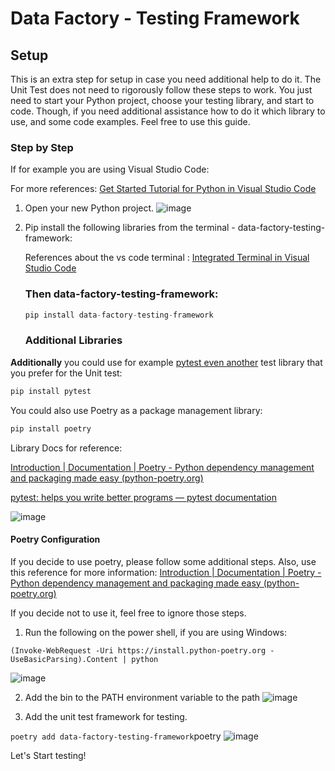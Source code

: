 # Data Factory - Testing Framework

## Setup 

This is an extra step for setup in case you need additional help to do it. The Unit Test does not need to rigorously  follow these steps to work. You just need to start your Python project, choose your testing library, and start to code. Though, if you need additional assistance how to do it which library to use, and some code examples. Feel free to use this guide. 

### Step by Step 

If for example you are using Visual Studio Code:

For more references: [Get Started Tutorial for Python in Visual Studio Code](https://code.visualstudio.com/docs/python/python-tutorial)

1. Open your new Python project. 
![image](https://github.com/LiliamLeme/data-factory-testing-framework/assets/62876278/9f76474d-b365-43e5-8fb0-dc074cdb1584)



2. Pip install the following libraries from the terminal - data-factory-testing-framework:

   References about the vs code terminal : [Integrated Terminal in Visual Studio Code](https://code.visualstudio.com/docs/terminal/basics)

   
    

   ### **Then data-factory-testing-framework:**

   
   
   
   ```python
   pip install data-factory-testing-framework
   ```



	### Additional Libraries



**Additionally** you could use for example <u>pytest even another</u> test library that you prefer for the Unit test: 


```python
pip install pytest
```
You could also use Poetry as a package management library:

```python
pip install poetry
```

Library Docs for reference: 

[Introduction | Documentation | Poetry - Python dependency management and packaging made easy (python-poetry.org)](https://python-poetry.org/docs/)

[pytest: helps you write better programs — pytest documentation](https://docs.pytest.org/en/7.4.x/)


![image](https://github.com/LiliamLeme/data-factory-testing-framework/assets/62876278/2d40fa37-36d4-4315-8613-24b701210855)




#### Poetry Configuration 

 If you decide to use poetry, please follow some additional steps. Also, use this reference for more information: [Introduction | Documentation | Poetry - Python dependency management and packaging made easy (python-poetry.org)](https://python-poetry.org/docs/#installation)

 If you decide not to use it, feel free to ignore those steps.

1. Run the following on the power shell, if you are using Windows:

```
(Invoke-WebRequest -Uri https://install.python-poetry.org -UseBasicParsing).Content | python
```

![image](https://github.com/LiliamLeme/data-factory-testing-framework/assets/62876278/7e640198-8d37-46eb-97d1-d82765633eb0)


2. Add the bin to the PATH environment variable to the path
![image](https://github.com/LiliamLeme/data-factory-testing-framework/assets/62876278/43c1f4e8-b57a-4a19-adc2-d122c90d8713)


3. Add the unit test framework for testing. 

`poetry add data-factory-testing-framework`poetry 
![image](https://github.com/LiliamLeme/data-factory-testing-framework/assets/62876278/2043c19f-b34d-4d29-af96-b505c3f96e82)

Let's Start testing!
